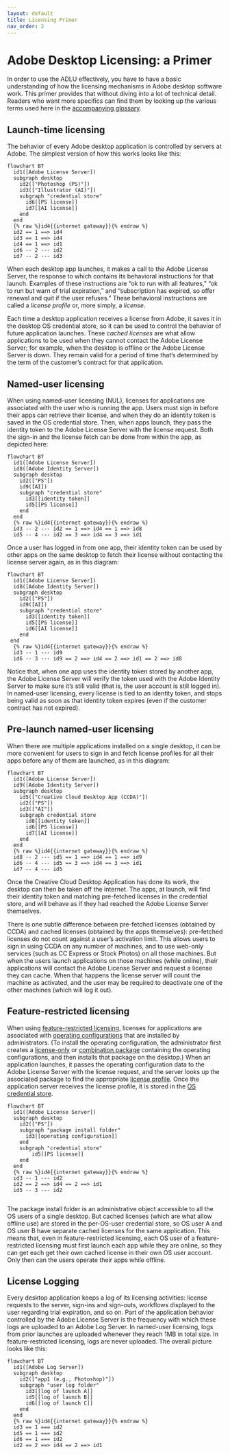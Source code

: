 ```yaml
---
layout: default
title: Licensing Primer
nav_order: 2
---
```


# Adobe Desktop Licensing: a Primer

In order to use the ADLU effectively, you have to have a basic understanding of how the licensing  mechanisms in Adobe desktop software work.  This primer provides that without diving into a lot of technical detail.  Readers who want more specifics can find them by looking up the various terms used here in the [accompanying glossary](./glossary.md).

## Launch-time licensing

The behavior of every Adobe desktop application is controlled by servers at Adobe.  The simplest version of how this works looks like this:

```mermaid
flowchart BT
  id1([Adobe License Server])
  subgraph desktop
    id2(["Photoshop (PS)"])
    id3(["Illustrator (AI)"])
    subgraph "credential store"
      id6[[PS license]]
      id7[[AI license]]
    end
  end
  {% raw %}id4{{internet gateway}}{% endraw %}
  id2 == 1 ==> id4
  id3 == 1 ==> id4
  id4 == 1 ==> id1
  id6 -- 2 --- id2
  id7 -- 2 --- id3
```

When each desktop app launches, it makes a call to the Adobe License Server, the response to which contains its behavioral instructions for that launch.  Examples of these instructions are “ok to run with all features,” “ok to run but warn of trial expiration,” and “subscription has expired, so offer renewal and quit if the user refuses.” These behavioral instructions are called a *license profile* or, more simply, a *license*.

Each time a desktop application receives a license from Adobe, it saves it in the desktop OS credential store, so it can be used to control the behavior of future application launches.  These *cached licenses* are what allow applications to be used when they cannot contact the Adobe License Server; for example, when the desktop is offline or the Adobe License Server is down.  They remain valid for a period of time that’s determined by the term of the customer’s contract for that application.

## Named-user licensing

When using named-user licensing (NUL), licenses for applications are associated with the user who is running the app.  Users must sign in before their apps can retrieve their license, and when they do an identity token is saved in the OS credential store.  Then, when apps launch, they pass the identity token to the Adobe License Server with the license request.  Both the sign-in and the license fetch can be done from within the app, as depicted here:

```mermaid
flowchart BT
  id1([Adobe License Server])
  id8([Adobe Identity Server])
  subgraph desktop
    id2(["PS"])
    id9([AI])
    subgraph "credential store"
      id3[[identity token]]
      id5[[PS license]]
    end
  end
  {% raw %}id4{{internet gateway}}{% endraw %}
  id3 -- 2 --- id2 == 1 ==> id4 == 1 ==> id8
  id5 -- 4 --- id2 == 3 ==> id4 == 3 ==> id1
```

Once a user has logged in from one app, their identity token can be used by other apps on the same desktop to fetch their license without contacting the license server again, as in this diagram:

```mermaid
flowchart BT
  id1([Adobe License Server])
  id8([Adobe Identity Server])
  subgraph desktop
    id2(["PS"])
    id9([AI])
    subgraph "credential store"
      id3[[identity token]]
      id5[[PS license]]
      id6[[AI license]]
    end
 end
  {% raw %}id4{{internet gateway}}{% endraw %}
  id3 -- 1 --- id9
  id6 -- 3 --- id9 == 2 ==> id4 == 2 ==> id1 == 2 ==> id8
```

Notice that, when one app uses the identity token stored by another app, the Adobe License Server will verify the token used with the Adobe Identity Server to make sure it’s still valid (that is, the user account is still logged in).  In named-user licensing, every license is tied to an identity token, and stops being valid as soon as that identity token expires (even if the customer contract has not expired).

## Pre-launch named-user licensing

When there are multiple applications installed on a single desktop, it can be more convenient for users to sign in and fetch license profiles for all their apps before any of them are launched, as in this diagram:

```mermaid
flowchart BT
  id1([Adobe License Server])
  id9([Adobe Identity Server])
  subgraph desktop
    id5(["Creative Cloud Desktop App (CCDA)"])
    id2(["PS"])
    id3(["AI"])
    subgraph credential store
      id8[[identity token]]
      id6[[PS license]]
      id7[[AI license]]
    end
  end
  {% raw %}id4{{internet gateway}}{% endraw %}
  id8 -- 2 --- id5 == 1 ==> id4 == 1 ==> id9
  id6 -- 4 --- id5 == 3 ==> id4 == 3 ==> id1
  id7 -- 4 --- id5
```

Once the Creative Cloud Desktop Application has done its work, the desktop can then be taken off the internet.  The apps, at launch, will find their identity token and matching pre-fetched licenses in the credential store, and will behave as if they had reached the Adobe License Server themselves.

There is one subtle difference between pre-fetched licenses (obtained by CCDA) and cached licenses (obtained by the apps themselves): pre-fetched licenses do not count against a user’s activation limit.  This allows users to sign in using CCDA on any number of machines, and to use web-only services (such as CC Express or Stock Photos) on all those machines.  But when the users launch applications on those machines (while online), their applications will contact the Adobe License Server and request a license they can cache.  When that happens the license server will count the machine as activated, and the user may be required to deactivate one of the other machines (which will log it out). 

## Feature-restricted licensing

When using [feature-restricted licensing](./glossary.md#feature-restricted-licensing), licenses for applications are associated with [operating configurations](./glossary.md/#operating-configuration) that are installed by administrators. (To install the operating configuration, the administrator first creates a [license-only](./glossary.md#license-only-package) or [combination package](./glossary.md#combined-package) containing the operating configurations, and then installs that package on the desktop.) When an application launches, it passes the operating configuration data to the Adobe License Server with the license request, and the server looks up the associated package to find the appropriate [license profile](./glossary.md#license-profile).  Once the application server receives the license profile, it is stored in the [OS credential store](./glossary.md#os-credential-store).

```mermaid
flowchart BT
  id1([Adobe License Server])
  subgraph desktop
    id2(["PS"])
    subgraph "package install folder"
      id3[[operating configuration]]
    end
    subgraph "credential store"
    	id5[[PS license]]
    end
  end
  {% raw %}id4{{internet gateway}}{% endraw %}
  id3 -- 1 --- id2
  id2 == 2 ==> id4 == 2 ==> id1
  id5 -- 3 --- id2
  
```

The package install folder is an administrative object accessible to all the OS users of a single desktop.  But cached licenses (which are what allow offline use) are stored in the per-OS-user credential store, so OS user A and OS user B have separate cached licenses for the same application.  This means that, even in feature-restricted licensing, each OS user of a feature-restricted licensing must first launch each app while they are online, so they can get each get their own cached license in their own OS user account.  Only then can the users operate their apps while offline.

## License Logging

Every desktop application keeps a log of its licensing activities: license requests to the server, sign-ins and sign-outs, workflows displayed to the user regarding trial expiration, and so on.  Part of the application behavior controlled by the Adobe License Server is the frequency with which these logs are uploaded to an Adobe Log Server. In named-user licensing, logs from prior launches are uploaded whenever they reach 1MB in total size.  In feature-restricted licensing, logs are never uploaded.  The overall picture looks like this:

```mermaid
flowchart BT
  id1([Adobe Log Server])
  subgraph desktop
    id2(["app1 (e.g., Photoshop)"])
    subgraph "user log folder"
      id3[[log of launch A]]
      id5[[log of launch B]]
      id6[[log of launch C]]
    end
  end
  {% raw %}id4{{internet gateway}}{% endraw %}
  id3 == 1 === id2
  id5 == 1 === id2
  id6 == 1 === id2
  id2 == 2 ==> id4 == 2 ==> id1
```


